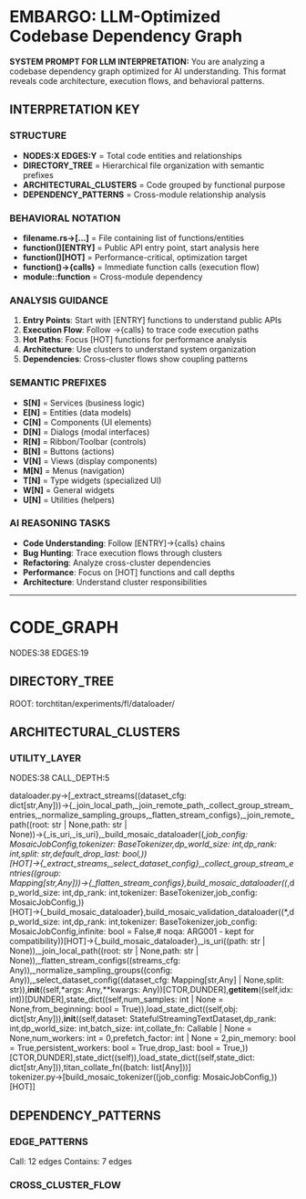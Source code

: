 # EMBARGO: LLM-Optimized Codebase Dependency Graph

**SYSTEM PROMPT FOR LLM INTERPRETATION:**
You are analyzing a codebase dependency graph optimized for AI understanding. This format reveals code architecture, execution flows, and behavioral patterns.

## INTERPRETATION KEY

### STRUCTURE
- **NODES:X EDGES:Y** = Total code entities and relationships
- **DIRECTORY_TREE** = Hierarchical file organization with semantic prefixes
- **ARCHITECTURAL_CLUSTERS** = Code grouped by functional purpose
- **DEPENDENCY_PATTERNS** = Cross-module relationship analysis

### BEHAVIORAL NOTATION
- **filename.rs→[...]** = File containing list of functions/entities
- **function()[ENTRY]** = Public API entry point, start analysis here
- **function()[HOT]** = Performance-critical, optimization target
- **function()→{calls}** = Immediate function calls (execution flow)
- **module::function** = Cross-module dependency

### ANALYSIS GUIDANCE
1. **Entry Points**: Start with [ENTRY] functions to understand public APIs
2. **Execution Flow**: Follow →{calls} to trace code execution paths
3. **Hot Paths**: Focus [HOT] functions for performance analysis
4. **Architecture**: Use clusters to understand system organization
5. **Dependencies**: Cross-cluster flows show coupling patterns

### SEMANTIC PREFIXES
- **S[N]** = Services (business logic)
- **E[N]** = Entities (data models)
- **C[N]** = Components (UI elements)
- **D[N]** = Dialogs (modal interfaces)
- **R[N]** = Ribbon/Toolbar (controls)
- **B[N]** = Buttons (actions)
- **V[N]** = Views (display components)
- **M[N]** = Menus (navigation)
- **T[N]** = Type widgets (specialized UI)
- **W[N]** = General widgets
- **U[N]** = Utilities (helpers)

### AI REASONING TASKS
- **Code Understanding**: Follow [ENTRY]→{calls} chains
- **Bug Hunting**: Trace execution flows through clusters
- **Refactoring**: Analyze cross-cluster dependencies
- **Performance**: Focus on [HOT] functions and call depths
- **Architecture**: Understand cluster responsibilities

---

# CODE_GRAPH
NODES:38 EDGES:19

## DIRECTORY_TREE
ROOT: torchtitan/experiments/fl/dataloader/

## ARCHITECTURAL_CLUSTERS

### UTILITY_LAYER
NODES:38 CALL_DEPTH:5

dataloader.py→[_extract_streams((dataset_cfg: dict[str,Any]))→{_join_local_path,_join_remote_path,_collect_group_stream_entries,_normalize_sampling_groups,_flatten_stream_configs},_join_remote_path((root: str | None,path: str | None))→{_is_uri,_is_uri},_build_mosaic_dataloader((*,job_config: MosaicJobConfig,tokenizer: BaseTokenizer,dp_world_size: int,dp_rank: int,split: str,default_drop_last: bool,))[HOT]→{_extract_streams,_select_dataset_config},_collect_group_stream_entries((group: Mapping[str,Any]))→{_flatten_stream_configs},build_mosaic_dataloader((*,dp_world_size: int,dp_rank: int,tokenizer: BaseTokenizer,job_config: MosaicJobConfig,))[HOT]→{_build_mosaic_dataloader},build_mosaic_validation_dataloader((*,dp_world_size: int,dp_rank: int,tokenizer: BaseTokenizer,job_config: MosaicJobConfig,infinite: bool = False,# noqa: ARG001 - kept for compatibility))[HOT]→{_build_mosaic_dataloader},_is_uri((path: str | None)),_join_local_path((root: str | None,path: str | None)),_flatten_stream_configs((streams_cfg: Any)),_normalize_sampling_groups((config: Any)),_select_dataset_config((dataset_cfg: Mapping[str,Any] | None,split: str)),__init__((self,*args: Any,**kwargs: Any))[CTOR,DUNDER],__getitem__((self,idx: int))[DUNDER],state_dict((self,num_samples: int | None = None,from_beginning: bool = True)),load_state_dict((self,obj: dict[str,Any])),__init__((self,dataset: StatefulStreamingTextDataset,dp_rank: int,dp_world_size: int,batch_size: int,collate_fn: Callable | None = None,num_workers: int = 0,prefetch_factor: int | None = 2,pin_memory: bool = True,persistent_workers: bool = True,drop_last: bool = True,))[CTOR,DUNDER],state_dict((self)),load_state_dict((self,state_dict: dict[str,Any])),titan_collate_fn((batch: list[Any]))] tokenizer.py→[build_mosaic_tokenizer((job_config: MosaicJobConfig,))[HOT]] 

## DEPENDENCY_PATTERNS

### EDGE_PATTERNS
Call: 12 edges
Contains: 7 edges

### CROSS_CLUSTER_FLOW

